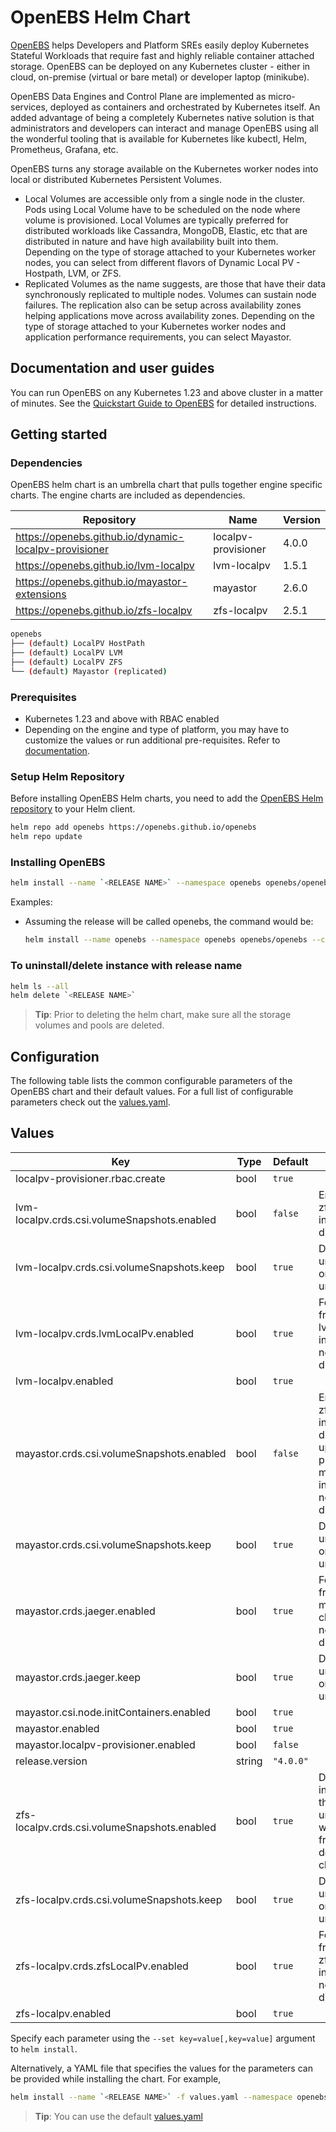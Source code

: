 # OpenEBS Helm Chart

[OpenEBS](https://openebs.io) helps Developers and Platform SREs easily deploy Kubernetes Stateful Workloads that require fast and highly reliable container attached storage. OpenEBS can be deployed on any Kubernetes cluster - either in cloud, on-premise (virtual or bare metal) or developer laptop (minikube).

OpenEBS Data Engines and Control Plane are implemented as micro-services, deployed as containers and orchestrated by Kubernetes itself. An added advantage of being a completely Kubernetes native solution is that administrators and developers can interact and manage OpenEBS using all the wonderful tooling that is available for Kubernetes like kubectl, Helm, Prometheus, Grafana, etc.

OpenEBS turns any storage available on the Kubernetes worker nodes into local or distributed Kubernetes Persistent Volumes.
* Local Volumes are accessible only from a single node in the cluster. Pods using Local Volume have to be scheduled on the node where volume is provisioned. Local Volumes are typically preferred for distributed workloads like Cassandra, MongoDB, Elastic, etc that are distributed in nature and have high availability built into them. Depending on the type of storage attached to your Kubernetes worker nodes, you can select from different flavors of Dynamic Local PV - Hostpath, LVM, or ZFS.
* Replicated Volumes as the name suggests, are those that have their data synchronously replicated to multiple nodes. Volumes can sustain node failures. The replication also can be setup across availability zones helping applications move across availability zones. Depending on the type of storage attached to your Kubernetes worker nodes and application performance requirements, you can select Mayastor.

## Documentation and user guides

You can run OpenEBS on any Kubernetes 1.23 and above cluster in a matter of minutes. See the [Quickstart Guide to OpenEBS](https://openebs.io/) for detailed instructions.

## Getting started

### Dependencies

OpenEBS helm chart is an umbrella chart that pulls together engine specific charts. The engine charts are included as dependencies.

| Repository | Name | Version |
|------------|------|---------|
| https://openebs.github.io/dynamic-localpv-provisioner | localpv-provisioner | 4.0.0 |
| https://openebs.github.io/lvm-localpv | lvm-localpv | 1.5.1 |
| https://openebs.github.io/mayastor-extensions | mayastor | 2.6.0 |
| https://openebs.github.io/zfs-localpv | zfs-localpv | 2.5.1 |

```bash
openebs
├── (default) LocalPV HostPath
├── (default) LocalPV LVM
├── (default) LocalPV ZFS
└── (default) Mayastor (replicated)
```

### Prerequisites

- Kubernetes 1.23 and above with RBAC enabled
- Depending on the engine and type of platform, you may have to customize the values or run additional pre-requisites. Refer to [documentation](https://openebs.io).

### Setup Helm Repository

Before installing OpenEBS Helm charts, you need to add the [OpenEBS Helm repository](https://openebs.github.io/charts) to your Helm client.

```bash
helm repo add openebs https://openebs.github.io/openebs
helm repo update
```

### Installing OpenEBS

```bash
helm install --name `<RELEASE NAME>` --namespace openebs openebs/openebs --create-namespace
```

Examples:
- Assuming the release will be called openebs, the command would be:
  ```bash
  helm install --name openebs --namespace openebs openebs/openebs --create-namespace
  ```

### To uninstall/delete instance with release name

```bash
helm ls --all
helm delete `<RELEASE NAME>`
```

> **Tip**: Prior to deleting the helm chart, make sure all the storage volumes and pools are deleted.

## Configuration

The following table lists the common configurable parameters of the OpenEBS chart and their default values. For a full list of configurable parameters check out the [values.yaml](../charts/values.yaml).

## Values

| Key | Type | Default | Description |
|-----|------|---------|-------------|
| localpv-provisioner.rbac.create | bool | `true` |  |
| lvm-localpv.crds.csi.volumeSnapshots.enabled | bool | `false` | Enable this if zfs chart installation is disabled. |
| lvm-localpv.crds.csi.volumeSnapshots.keep | bool | `true` | Disable this to uninstall crds on chart uninstallation. |
| lvm-localpv.crds.lvmLocalPv.enabled | bool | `true` | For upgrades from previous lvm localpv installation this needs to be disabled. |
| lvm-localpv.enabled | bool | `true` |  |
| mayastor.crds.csi.volumeSnapshots.enabled | bool | `false` | Enable this if zfs chart installation is disabled. For upgrades from previous mayastor installation this needs to be disabled. |
| mayastor.crds.csi.volumeSnapshots.keep | bool | `true` | Disable this to uninstall crds on chart uninstallation. |
| mayastor.crds.jaeger.enabled | bool | `true` | For upgrades from 2.5 mayastor chart this needs to be disabled. |
| mayastor.crds.jaeger.keep | bool | `true` | Disable this to uninstall crds on chart uninstallation. |
| mayastor.csi.node.initContainers.enabled | bool | `true` |  |
| mayastor.enabled | bool | `true` |  |
| mayastor.localpv-provisioner.enabled | bool | `false` |  |
| release.version | string | `"4.0.0"` |  |
| zfs-localpv.crds.csi.volumeSnapshots.enabled | bool | `true` | Default installation of the openebs unified chart will install crds from zfs depenendency chart. |
| zfs-localpv.crds.csi.volumeSnapshots.keep | bool | `true` | Disable this to uninstall crds on chart uninstallation. |
| zfs-localpv.crds.zfsLocalPv.enabled | bool | `true` | For upgrades from previous zfs localpv installation this needs to be disabled. |
| zfs-localpv.enabled | bool | `true` |  |

Specify each parameter using the `--set key=value[,key=value]` argument to `helm install`.

Alternatively, a YAML file that specifies the values for the parameters can be provided while installing the chart. For example,

```bash
helm install --name `<RELEASE NAME>` -f values.yaml --namespace openebs openebs/openebs --create-namespace
```

> **Tip**: You can use the default [values.yaml](values.yaml)